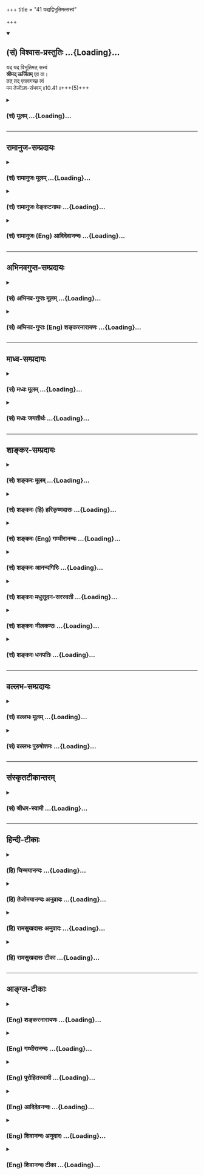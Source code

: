 +++
title = "41 यद्यद्विभूतिमत्सत्त्वं"

+++
<div class="js_include" newlevelforh1="2" title="(सं) विश्वास-प्रस्तुतिः" unfilled url="/purANam_vaiShNavam/mahAbhAratam/06-bhIShma-parva/03-bhagavad-gItA-parva/saMskRtam/vishvAsa-prastutiH/10_vibhUti-vistAra-yoga/41_yadyadvibhUtimats.md">
<details open><summary><h2>(सं) विश्वास-प्रस्तुतिः ...{Loading}...</h2></summary>

यद् यद् विभूतिमत् सत्त्वं  
**श्रीमद् ऊर्जितम्** एव वा।  
तत् तद् एवावगच्छ त्वं  
मम तेजोंऽश-संभवम्॥10.41॥+++(5)+++
</details>
</div>
<div class="js_include collapsed" newlevelforh1="3" title="(सं) मूलम्" unfilled url="/purANam_vaiShNavam/mahAbhAratam/06-bhIShma-parva/03-bhagavad-gItA-parva/saMskRtam/mUlam/10_vibhUti-vistAra-yoga/41_yadyadvibhUtimats.md">
<details><summary><h3>(सं) मूलम् ...{Loading}...</h3></summary>

यद्यद्विभूतिमत्सत्त्वं श्रीमदूर्जितमेव वा।  
तत्तदेवावगच्छ त्वं मम तेजोंऽशसंभवम्।।10.41।।
</details>
</div>


_________________
## रामानुज-सम्प्रदायः
<div class="js_include collapsed" newlevelforh1="3" title="(सं) रामानुजः मूलम्" unfilled url="/purANam_vaiShNavam/mahAbhAratam/06-bhIShma-parva/03-bhagavad-gItA-parva/saMskRtam/rAmAnujaH/mUlam/10_vibhUti-vistAra-yoga/41_yadyadvibhUtimats.md">
<details><summary><h3>(सं) रामानुजः मूलम् ...{Loading}...</h3></summary>

।।10.41।।**यद् यद् विभूतिमद्** ईशितव्यसंपन्नं भूतजातं **श्रीमत्**
कान्तिमद् धनधान्यसमृद्धं **वा ऊर्जितं** कल्याणारम्भेषु उद्युक्तं **तत्
तद् मम तेजोंऽशसंभवम्** इति **अवगच्छ। तेजः पराभिभवनसामर्थ्यम्; मम
अचिन्त्यशक्तेः नियमनशक्त्या एकदेशसंभवम् इत्यर्थः।**

</details>
</div>
<div class="js_include collapsed" newlevelforh1="3" title="(सं) रामानुजः वेङ्कटनाथः" unfilled url="/purANam_vaiShNavam/mahAbhAratam/06-bhIShma-parva/03-bhagavad-gItA-parva/saMskRtam/rAmAnujaH/venkaTanAthaH/10_vibhUti-vistAra-yoga/41_yadyadvibhUtimats.md">
<details><summary><h3>(सं) रामानुजः वेङ्कटनाथः ...{Loading}...</h3></summary>

  
  
।।10.41।। प्राधान्यतः \[10।19\] इत्युपक्रम्य
प्रपञ्चितमर्थमनुक्तानामवश्यकर्तव्यप्रधानविभूतीनां
सङ्ग्रहाभिप्रायेणोपसंहरतियद्यत् इतिश्लोकेन। विभूतिशब्दस्य
प्राकरणिकमर्थमनुसन्धायोक्तंईशितव्यसम्पन्नमिति। सत्त्वशब्दोऽत्र जन्तुपरः।
वीप्साभिप्रायव्यञ्जनाय जातशब्दः। विभूतिमच्छ्रीमच्छब्दयोः पौनरुक्त्यं
परिहरतिकान्तिमदिति। नियन्तव्यविशेषविवक्षया वा
गोबलीवर्दन्यायात्पौनरुक्तिपरिहार इत्यभिप्रायेणाहधनधान्यसमृद्धं वेति।
ऊर्जितमित्युत्कृष्टत्वादिसामान्यविवक्षायामितरपाठवैयर्थ्यात्
विशिष्टमर्थमाहकल्याणेति। ऊर्जशब्दो ह्यदीनत्वेन
सन्नाहशीलत्वपरः। विभूतिमदित्यादि बलादिमतां प्रदर्शनम्। मम तेजोंशसम्भवम्
इत्युक्ते विग्रहगततेजोद्रव्यैकदेशोपादानत्वं प्रतीयेतेति तन्निरासाय
प्रकृतौपयिकं तेजश्शब्दार्थमाहतेजः पराभिभवनसामर्थ्यमिति। कोऽयमत्राभिभवो
नाम; तत्र च कथमंशसद्भावः इत्यत्राहममेति। अचिन्त्यशक्तेरित्यनेन
चिन्तायोग्यांशनिष्कर्षाय ममेत्यस्याभिप्रायो विवृतः। तेन
सर्वगोचरत्वाभङ्गुरत्वाघटितघटनत्वादिसिद्धिः। यथा
शैलान्दोलिनश्चण्डमारुतस्य तृणप्रेरणादिकं वेगलेशमात्रभवम्; तद्वदिहेति
भावः। तेजसोंशः सम्भवो यस्य तत्तेजोंऽशसम्भवम्।  
  

</details>
</div>
<div class="js_include collapsed" newlevelforh1="3" title="(सं) रामानुजः (Eng) आदिदेवानन्दः" unfilled url="/purANam_vaiShNavam/mahAbhAratam/06-bhIShma-parva/03-bhagavad-gItA-parva/saMskRtam/rAmAnujaH/english/AdidevAnandaH/10_vibhUti-vistAra-yoga/41_yadyadvibhUtimats.md">
<details><summary><h3>(सं) रामानुजः (Eng) आदिदेवानन्दः ...{Loading}...</h3></summary>

10.41 Whatever host of beings has 'power', namely the capacity and means
to rule over; has 'splendour', has beauty or prosperity in wealth,
grains etc., has 'energy,' namely, is engaged in auspicious undertakings
- know such manifestations as coming fro a fragment of My 'power'. Power
(Tejas) is the capacity to overcome opposition. The meaning is, know
them as arising from a fraction of My inconceivable power of subduing.

</details>
</div>


_________________
## अभिनवगुप्त-सम्प्रदायः
<div class="js_include collapsed" newlevelforh1="3" title="(सं) अभिनव-गुप्तः मूलम्" unfilled url="/purANam_vaiShNavam/mahAbhAratam/06-bhIShma-parva/03-bhagavad-gItA-parva/saMskRtam/abhinava-guptaH/mUlam/10_vibhUti-vistAra-yoga/41_yadyadvibhUtimats.md">
<details><summary><h3>(सं) अभिनव-गुप्तः मूलम् ...{Loading}...</h3></summary>

।।10.19 -- 10.42।। हन्त ते कथयिष्यामीत्यादि जगत्स्थित इत्यन्तम्। अहमात्मा
(श्लो. 20) इत्यनेन व्यवच्छेदं वारयति। अन्यथा स्थावराणां हिमालय
इत्यादिवाक्येषु हिमालय एव भगवान् नान्य इति व्यवच्छेदेन;
निर्विभागत्वाभावात् ब्रह्मदर्शनं खण्डितम् अभविष्यत्। यतो यस्याखण्डाकारा
व्याप्तिस्तथा चेतसि न उपारोहति; तां च \[यो\] जिज्ञासति
तस्यायमुपदेशग्रन्थः। तथाहि उपसंहारे ( उपसंहारेण)
भेदाभेदवादं,यद्यद्विभूतिमत्सत्त्वम् (श्लो -- 41) इत्यनेनाभिधाय;
पश्चादभेदमेवोपसंहरति अथवा बहुनैतेन -- विष्टभ्याहमिदं -- एकांशेन जगत्
स्थितः (श्लो -- 42) इति। उक्तं हि -- पादोऽस्य विश्वा भूतानि
त्रिपादस्यामृतं दिवि।। इति -- RV; X; 90; 3प्रजानां सृष्टिहेतुः सर्वमिदं
भगवत्तत्त्वमेव तैस्तेर्विचित्रै रूपैर्भाव्यमानं +++(S
तत्त्वमेतैस्तैर्विचित्रैः रूपैः ; N -- विचित्ररूपै -- )+++ सकलस्य +++(S;N
सकलमस्य)+++ विषयतां यातीति।

</details>
</div>
<div class="js_include collapsed" newlevelforh1="3" title="(सं) अभिनव-गुप्तः (Eng) शङ्करनारायणः" unfilled url="/purANam_vaiShNavam/mahAbhAratam/06-bhIShma-parva/03-bhagavad-gItA-parva/saMskRtam/abhinava-guptaH/english/shankaranArAyaNaH/10_vibhUti-vistAra-yoga/41_yadyadvibhUtimats.md">
<details><summary><h3>(सं) अभिनव-गुप्तः (Eng) शङ्करनारायणः ...{Loading}...</h3></summary>

10.41 See Comment under 10.42

</details>
</div>


_________________
## माध्व-सम्प्रदायः
<div class="js_include collapsed" newlevelforh1="3" title="(सं) मध्वः मूलम्" unfilled url="/purANam_vaiShNavam/mahAbhAratam/06-bhIShma-parva/03-bhagavad-gItA-parva/saMskRtam/madhvaH/mUlam/10_vibhUti-vistAra-yoga/41_yadyadvibhUtimats.md">
<details><summary><h3>(सं) मध्वः मूलम् ...{Loading}...</h3></summary>

।।10.41।। यद्यद्विभूतमदिति विस्तरः। विष्ण्वादीनि ततस्वरूपाण्येव। अन्यानि
तु तेजोयुक्तानि। तथा च पैङ्गिखिलेषु -- विशेषका रुद्रवैन्येन्द्रदेवा
राजन्याद्या अंशयुतान्यजीवाः। कृष्णव्यासौ रामकृष्णौ च रामकपिलयज्ञप्रमुखः
स्वयं सः इति। स एवैको भार्गवदाशरथिकृष्णाद्यास्त्वंशयुतान्यजीवाः इति
गौतमखिलेषु। ऋषयो मनवो देवा मनुपुत्रा महौजसः। कलाः सर्वे हरेरेव सप्रजापतयः
स्मृताः। एते स्वांशकलाः (चांशकलाः) पुंसः कृष्णस्तु भगवान्स्वयम् इति
भागवते \[1।3।2728\] ऋष्यादीनंशयुतत्वेनोक्त्वा वराहादीन्स्वरूपत्वेनाह।
तुशब्द एवार्थे। अन्यस्तु विशेषो न कुत्राप्यवगतः। अंशत्वं
तत्राप्यवगतम्उद्बबर्हात्मनः केशौ इति। मृडयन्तीति च बहुवचनं चायुक्तम्। न
ह्यन्तराऽन्यदुक्त्वा पूर्वमपरामृश्य तत्क्रियोच्यमाना दृष्टा कुत्रचित्।

</details>
</div>
<div class="js_include collapsed" newlevelforh1="3" title="(सं) मध्वः जयतीर्थः" unfilled url="/purANam_vaiShNavam/mahAbhAratam/06-bhIShma-parva/03-bhagavad-gItA-parva/saMskRtam/madhvaH/jayatIrthaH/10_vibhUti-vistAra-yoga/41_yadyadvibhUtimats.md">
<details><summary><h3>(सं) मध्वः जयतीर्थः ...{Loading}...</h3></summary>

।।10.41।। एष तूद्देशतः \[10।40\] इत्येतच्छब्दोऽनुक्रान्तपरामर्शीति
प्रतीतिनिरासार्थमाह -- **यद्यदि**ति। वक्ष्यमाणं बुद्धिस्थमेतच्छब्देन
परामृश्यते। शृङ्गग्राहिकयोक्तेरपि लक्षणोक्तेर्विस्तरत्वादिति भावः।
विभूतिमदादिकं मम तेजोरूपेणांशेन सह भवतीत्युक्त्या विष्ण्वादीनामपि
भगवदंशयुक्तत्वं प्रतीयते। तेषामप्येतल्लक्षणोपेतत्वात्तन्निवृत्त्यर्थमाह
-- **विष्ण्वादीनी**ति। तर्हि किंविषयमेतद्वाक्यं इत्यत आह -- **अन्यानि**
**त्वि**ति। कुत एतत् इत्यत आह -- **तथा चे**ति। विशेषकाः
गरुडानन्तविरिञ्चाः। वैन्यः पृथुः। राजन्यग्रहणेन गृहीतस्यापि पुनरुक्तिः
साक्षादवतारत्वविशेषोक्तिबोधनार्थम्। कृष्णो धर्मसूनुरपि। रामो भार्गवोऽपि।
अंशयुक्तत्वेनोक्त्वाकला इत्यनेन कला इव कलाः; न स्वरूपत्वेन। एते
स्वांशकलाः इत्यनेन स्वरूपांशरूपा एव कलाः; न तु पूर्ववदुपचारेणेति।
नन्वत्रैते वराहाद्याः परमपुरुषस्यांशा एव; कृष्णस्त्वंशी भगवान् स्वयमिति
प्रतीयते; तत्कथमुक्तव्याख्यानमन्यथा तुशब्दानुपपत्तेरित्यत आह --
**तुशब्द** इति। ततश्चायमर्थः -- एतेवराहाद्याः पुंसः स्वांशकलाः। कोऽर्थः
कृष्णः परमपुरुषो भगवान् स्वयमेवैते इति। कुत एतत् इति चेत्
उदाहृतश्रुतिसंवादात्। अर्थान्तरस्य संवादाभावाच्चेत्याह --
**अन्यस्त्वि**ति। वराहादयोऽप्यंशाः कृष्णोंऽशीत्येवंरूपः। इतोऽप्ययं
विशेषो न युक्त इत्याह -- **अंशत्वमि**ति। तत्रापि कृष्णेऽपि किञ्चास्मिन्
व्याख्याने कृष्णस्यैकस्यैव प्रकृतत्वात्। इन्द्रारिव्याकुलं लोकं मृडयन्ति
युगे युगे \[भाग.1।3।28\] इत्युत्तरवाक्ये बहुवचनं नोपपन्नमित्याह --
**मृडयन्तीति**। ननु बहुवचनं पूर्वोक्तैर्वराहादिभिः सम्बध्यते; न
कृष्णेनेति चेत्; नकृष्णस्तु भगवान् स्वयं इति वाक्यार्थेन व्यवहितत्वात्;
व्यवहितस्यापि पुनः सन्निधानाय परामर्शाभावात्। सति
गत्यन्तरेऽध्याहारायोगात्। असन्निहितेनान्वयबोधस्य क्वाप्यदर्शनादिति
भावेनाह -- **न ही**ति। क्रियेति प्रकृतापेक्षयोक्तम्। ननु सन्निधेरपि
योग्यता बलवतीति चेत्; सत्यम् सन्निधिमनतिक्रम्य योग्यान्वयस्तूक्तः।

</details>
</div>


_________________
## शाङ्कर-सम्प्रदायः
<div class="js_include collapsed" newlevelforh1="3" title="(सं) शङ्करः मूलम्" unfilled url="/purANam_vaiShNavam/mahAbhAratam/06-bhIShma-parva/03-bhagavad-gItA-parva/saMskRtam/shankaraH/mUlam/10_vibhUti-vistAra-yoga/41_yadyadvibhUtimats.md">
<details><summary><h3>(सं) शङ्करः मूलम् ...{Loading}...</h3></summary>

।।10.41।। --,**यद्यत्** लोके **विभूतिमत्** विभूतियुक्तं **सत्त्वं**
वस्तु **श्रीमत् ऊर्जितमेव वा** श्रीर्लक्ष्मीः तया सहितम् उत्साहोपेतं वा;
**तत्तदेव अवगच्छ त्वं** जानीहि मम ईश्वरस्य **तेजोंऽशसंभवं** तेजसः अंशः
एकदेशः संभवः यस्य तत् तेजोंऽशसंभवमिति अवगच्छ त्वम्।।  
  
**अथवा बहुना एतेन** एवमादिना **किं ज्ञातेन तव अर्जुन** स्यात् सावशेषेण।
अशेषतः त्वम् उच्यमानम् अर्थं श्रृणु -- **विष्टभ्य** विशेषतः स्तम्भनं
दृढं कृत्वा **इदं कृत्स्नं जगत् एकांशेन** एकावयवेन एकपादेन;
सर्वभूतस्वरूपेण इत्येतत् तथा च मन्त्रवर्णः -- पादोऽस्य विश्वा भूतानि
(तै0 आर0 3।12) **इति स्थितः** अहम् इति।। इति
श्रीमत्परमहंसपरिव्राजकाचार्यस्य
श्रीगोविन्दभगवत्पूज्यपादशिष्यस्य,श्रीमच्छंकरभगवतः कृतौ
श्रीमद्भगवद्गीताभाष्ये  
  
दशमोऽध्यायः।। ,प  
  

</details>
</div>
<div class="js_include collapsed" newlevelforh1="3" title="(सं) शङ्करः (हि) हरिकृष्णदासः" unfilled url="/purANam_vaiShNavam/mahAbhAratam/06-bhIShma-parva/03-bhagavad-gItA-parva/saMskRtam/shankaraH/hindI/harikRShNadAsaH/10_vibhUti-vistAra-yoga/41_yadyadvibhUtimats.md">
<details><summary><h3>(सं) शङ्करः (हि) हरिकृष्णदासः ...{Loading}...</h3></summary>

।।10.41।। संसारमें जोजो भी पदार्थ विभूतिमान् -- विभूतियुक्त हैं तथा
श्रीमान् और ऊर्जित ( शक्तिमान् ) अर्थात् श्री -- लक्ष्मी; उससे युक्त और
उत्साहयुक्त हैं उनउनको तू मुझ ईश्वरके तेजोमय अंशसे उत्पन्न हुए ही जान।
अर्थात् मेरे तेजका एक अंश -- भाग ही जिनकी उत्पत्तिका कारण है; इन सब
वस्तुओंको ऐसी जान।

</details>
</div>
<div class="js_include collapsed" newlevelforh1="3" title="(सं) शङ्करः (Eng) गम्भीरानन्दः" unfilled url="/purANam_vaiShNavam/mahAbhAratam/06-bhIShma-parva/03-bhagavad-gItA-parva/saMskRtam/shankaraH/english/gambhIrAnandaH/10_vibhUti-vistAra-yoga/41_yadyadvibhUtimats.md">
<details><summary><h3>(सं) शङ्करः (Eng) गम्भीरानन्दः ...{Loading}...</h3></summary>

10.41 Yat yat, whatever; sattvam, object in the world; is eva, verily;
vibhutimat, endowed with majesty; srimad, possessed of prosperity; va,
or; is urjitam, energetic, possessed of vigour; tvam, you; avagaccha,
know; eva, for certain; tat tat, each of them; as mama
tejomsa-sambhavam, having a part (amsa) of My (mama), of God's, power
(teja) as its source (sambhavam).

</details>
</div>
<div class="js_include collapsed" newlevelforh1="3" title="(सं) शङ्करः आनन्दगिरिः" unfilled url="/purANam_vaiShNavam/mahAbhAratam/06-bhIShma-parva/03-bhagavad-gItA-parva/saMskRtam/shankaraH/AnandagiriH/10_vibhUti-vistAra-yoga/41_yadyadvibhUtimats.md">
<details><summary><h3>(सं) शङ्करः आनन्दगिरिः ...{Loading}...</h3></summary>

।।10.41।। अनुक्ता अपि परस्य विभूतीः संग्रहीतुं लक्षणमाह -- **यद्यदिति।**
वस्तु प्राणिजातं; श्रीमत्समृद्धिमद्वा कान्तिमद्वा। सप्राणं बलवदूर्जितं
तदाह -- **उत्साहेति।** संभवत्यस्मादिति संभवः।
तेजसश्चैतन्यस्येश्वरशक्तेर्वांशस्तेजोंशः संभवोऽस्येति तेजोंशसंभवम्। तदाह
-- **तेजस इति।**

</details>
</div>
<div class="js_include collapsed" newlevelforh1="3" title="(सं) शङ्करः मधुसूदन-सरस्वती" unfilled url="/purANam_vaiShNavam/mahAbhAratam/06-bhIShma-parva/03-bhagavad-gItA-parva/saMskRtam/shankaraH/madhusUdana-sarasvatI/10_vibhUti-vistAra-yoga/41_yadyadvibhUtimats.md">
<details><summary><h3>(सं) शङ्करः मधुसूदन-सरस्वती ...{Loading}...</h3></summary>

।।10.41।। अनुक्ता अपि भगवतो विभूतीः संग्रहीतुमुपलक्षणमिदमुच्यते।
यद्यत्सत्त्वं प्राणि विभूतिमदैश्वर्ययुक्तं तथा श्रीमत् श्रीर्लक्ष्मीः
संपत् शोभा कान्तिर्वा तया युक्तं तथा ऊर्जितं बलाद्यतिशयेन युक्तं तत्तदेव
मम तेजसः शक्तेरंशेन संभूतं त्वमवगच्छ जानीहि।

</details>
</div>
<div class="js_include collapsed" newlevelforh1="3" title="(सं) शङ्करः नीलकण्ठः" unfilled url="/purANam_vaiShNavam/mahAbhAratam/06-bhIShma-parva/03-bhagavad-gItA-parva/saMskRtam/shankaraH/nIlakaNThaH/10_vibhUti-vistAra-yoga/41_yadyadvibhUtimats.md">
<details><summary><h3>(सं) शङ्करः नीलकण्ठः ...{Loading}...</h3></summary>

।।10.41।। सर्वभूतानां बीजमहमित्युक्त्या स्वस्य सार्वात्म्योक्तेः सर्वं
स्वविभूतिरित्युक्तमेव तथापि तद्ग्रहणाशक्तं प्रति प्राह -- **यद्यदिति।**
यद्यत्सत्त्वं प्राणि विभूतिमदैश्वर्ययुक्तम्। श्रीर्लक्ष्मीः शोभा वा
तद्युक्तम्। ऊर्जितं बलाद्यतिशययुक्तम्। तत्तत्सर्वं मम
तेजसश्चिच्छक्तेरंशसंभवमंशात्संभूतं त्वमवगच्छ जानीहि। लोके यदतिरमणीयं
तद्भगवतो रूपमिति ध्यायेदित्यर्थः।

</details>
</div>
<div class="js_include collapsed" newlevelforh1="3" title="(सं) शङ्करः धनपतिः" unfilled url="/purANam_vaiShNavam/mahAbhAratam/06-bhIShma-parva/03-bhagavad-gItA-parva/saMskRtam/shankaraH/dhanapatiH/10_vibhUti-vistAra-yoga/41_yadyadvibhUtimats.md">
<details><summary><h3>(सं) शङ्करः धनपतिः ...{Loading}...</h3></summary>

।।10.41।। इदं त्ववधेयमित्याह। यद्यत्सत्त्वं वस्तु विभूतिश्वर्यं
तद्युक्तं; श्रीर्लक्ष्मीस्तया युक्तं; ऊर्जितमेव वा उत्साहयुक्तमेव वा
तत्तन्मत्तेजसोंश एकदेशः संभवो यस्य तदवगच्छ त्वं विजानीहि।

</details>
</div>


_________________
## वल्लभ-सम्प्रदायः
<div class="js_include collapsed" newlevelforh1="3" title="(सं) वल्लभः मूलम्" unfilled url="/purANam_vaiShNavam/mahAbhAratam/06-bhIShma-parva/03-bhagavad-gItA-parva/saMskRtam/vallabhaH/mUlam/10_vibhUti-vistAra-yoga/41_yadyadvibhUtimats.md">
<details><summary><h3>(सं) वल्लभः मूलम् ...{Loading}...</h3></summary>

।।10.41।। पुनश्च साकाङंक्षप्रति कथञ्चित्साकल्येन कथयन्सर्वसङ्ग्रहार्थमाह
-- यद्यदिति। सत्त्वं चेतनाचेतनवस्तुमात्रं श्रीमत् शोभादिमच्च ऊर्जितं
अन्नसमृद्धिमत् अतिशयितं वा तन्मम तेजोंशसम्भवं
जडजीवान्तर्यामिष्वेकैकांशप्राकट्यात् ममाचिन्त्ययोगशक्तेः
सच्चिदानन्दैकदेशसम्भवं जानीहीत्यर्थः।

</details>
</div>
<div class="js_include collapsed" newlevelforh1="3" title="(सं) वल्लभः पुरुषोत्तमः" unfilled url="/purANam_vaiShNavam/mahAbhAratam/06-bhIShma-parva/03-bhagavad-gItA-parva/saMskRtam/vallabhaH/puruShottamaH/10_vibhUti-vistAra-yoga/41_yadyadvibhUtimats.md">
<details><summary><h3>(सं) वल्लभः पुरुषोत्तमः ...{Loading}...</h3></summary>

  
  
।।10.41।। ननु मया सर्वस्वरूपज्ञानेन सर्वत्र त्वच्चिन्तनार्थं
विभूतिविस्तारः पृष्टः; तस्यान्ताभावोक्त्या मया कुत्र कथं चिन्तनीयः
इत्याकाङ्कायामाह -- यद्यदिति। यत् यत् सत्त्वं वस्तुमात्रं विभूतिमत्
ऐश्वर्ययुक्तं श्रीमत् सम्पत्तियुक्तं ऊर्जितमेव केनापि
प्रकारेणोत्कृष्टतां प्राप्तं रमणीयतरं वा तत्तदेवं मम तेजोंशसम्भवं
ममानुभावसम्भूतं अवगच्छ जानीहि।  
  

</details>
</div>


_________________
## संस्कृतटीकान्तरम्
<div class="js_include collapsed" newlevelforh1="3" title="(सं) श्रीधर-स्वामी" unfilled url="/purANam_vaiShNavam/mahAbhAratam/06-bhIShma-parva/03-bhagavad-gItA-parva/saMskRtam/shrIdhara-svAmI/10_vibhUti-vistAra-yoga/41_yadyadvibhUtimats.md">
<details><summary><h3>(सं) श्रीधर-स्वामी ...{Loading}...</h3></summary>

।।10.41।। पुनश्चा साकाङ्क्षं प्रति कथंचित्साकल्येन कथयति **--
यद्यदिति।** विभूतिमदैश्वर्ययुक्तम् श्रीमत्संपत्तियुक्तम् ऊर्जितं
केनचित्प्रभावबलादिना गुणेनातिशयितं यद्यत्सत्त्वं वस्तुमात्रं तत्तदेव मम
तेजसः प्रभावस्यांशेन संभूतं जानीहि।

</details>
</div>


_________________
## हिन्दी-टीकाः
<div class="js_include collapsed" newlevelforh1="3" title="(हि) चिन्मयानन्दः" unfilled url="/purANam_vaiShNavam/mahAbhAratam/06-bhIShma-parva/03-bhagavad-gItA-parva/hindI/chinmayAnandaH/10_vibhUti-vistAra-yoga/41_yadyadvibhUtimats.md">
<details><summary><h3>(हि) चिन्मयानन्दः ...{Loading}...</h3></summary>

।।10.41।। इस अध्याय में कथित उदाहरणों के द्वारा भगवान् की विभूतियों को
दर्शाने का अल्पसा प्रयत्न किया गया है; परन्तु यह नहीं कहा जा सकता कि
उन्होंने सत्य को पूर्णतया परिभाषित किया है। हमें यह बताया गया है कि हम
विवेक के द्वारा इसी अनित्य जगत् में नित्य और दिव्य तत्त्व को पहचान सकते
हैं। उपर्युक्त दृष्टान्तों से यह स्पष्ट होता है कि जगत् की चराचर वस्तुओं
में स्वयं भगवान् अपने को ऐश्वर्ययुक्त; कान्तियुक्त अथवा शक्तियुक्त रूप
में अभिव्यक्त करते हैं। वे समस्त नाम और रूपों में विद्यमान हैं। यहाँ
श्रीकृष्ण अत्यन्त स्पष्ट रूप से यह बताते हैं कि बहुविध जगत् में दिव्य
उपस्थिति क्या है; तथा उसे पहचानने की परीक्षा क्या है। जहाँ कहीं भी
महानता; कान्ति या शक्ति की अभिव्यक्ति है; वह परमात्मा के असीम तेज की एक
रश्मि ही है। इस में कोई सन्देह नहीं कि उपर्युक्त विस्तृत विवेचन का यह
सारांश अपूर्व है। इन समस्त उदाहरणों में भगवान् का या तो ऐश्वर्य झलकता
है; या कान्ति या फिर शक्ति। सर्वत्र परमात्मदर्शन करने के लिए अर्जुन को
दिये गये इस संकेतक का उपयोग गीता के सभी विद्यार्थियों के लिए समान रूप से
लाभप्रद होगा। अब अन्त में भगवान् कहते हैं

</details>
</div>
<div class="js_include collapsed" newlevelforh1="3" title="(हि) तेजोमयानन्दः अनुवादः" unfilled url="/purANam_vaiShNavam/mahAbhAratam/06-bhIShma-parva/03-bhagavad-gItA-parva/hindI/tejomayAnandaH/anuvAdaH/10_vibhUti-vistAra-yoga/41_yadyadvibhUtimats.md">
<details><summary><h3>(हि) तेजोमयानन्दः अनुवादः ...{Loading}...</h3></summary>

।।10.41।। जो कोई भी विभूतियुक्त, कान्तियुक्त अथवा शक्तियुक्त वस्तु (या
प्राणी) है, उसको तुम मेरे तेज के अंश से ही उत्पन्न हुई जानो।।

</details>
</div>
<div class="js_include collapsed" newlevelforh1="3" title="(हि) रामसुखदासः अनुवादः" unfilled url="/purANam_vaiShNavam/mahAbhAratam/06-bhIShma-parva/03-bhagavad-gItA-parva/hindI/rAmasukhadAsaH/anuvAdaH/10_vibhUti-vistAra-yoga/41_yadyadvibhUtimats.md">
<details><summary><h3>(हि) रामसुखदासः अनुवादः ...{Loading}...</h3></summary>

।।10.41।। जो-जो ऐश्वर्ययुक्त, शोभायुक्त और बलयुक्त प्राणी तथा वस्तु है,
उस-उसको तुम मेरे ही तेज-(योग-) के अंशसे उत्पन्न हुई समझो।

</details>
</div>
<div class="js_include collapsed" newlevelforh1="3" title="(हि) रामसुखदासः टीका" unfilled url="/purANam_vaiShNavam/mahAbhAratam/06-bhIShma-parva/03-bhagavad-gItA-parva/hindI/rAmasukhadAsaH/TIkA/10_vibhUti-vistAra-yoga/41_yadyadvibhUtimats.md">
<details><summary><h3>(हि) रामसुखदासः टीका ...{Loading}...</h3></summary>

।।10.41।।***व्याख्या--*'यद्यद्विभूतिमत्सत्त्वं श्रीमदूर्जितमेव
वा'--**संसारमात्रमें जिस-किसी सजी-वनिर्जीव वस्तु, व्यक्ति, घटना,
परिस्थिति, गुण, भाव, क्रिया आदिमें जो कुछ ऐश्वर्य दीखे, शोभा या सौन्दर्य
दीखे, बलवत्ता दीखे, तथा जो कुछ भी विशेषता, विलक्षणता, योग्यता दीखे, उन
सबको मेरे तेजके किसी एक अंशसे उत्पन्न हुई जानो। तात्पर्य है कि उनमें वह
विलक्षणता मेरे योगसे, सामर्थ्यसे, प्रभावसे ही आयी है -- ऐसा तुम समझो --

</details>
</div>


_________________
## आङ्ग्ल-टीकाः
<div class="js_include collapsed" newlevelforh1="3" title="(Eng) शङ्करनारायणः" unfilled url="/purANam_vaiShNavam/mahAbhAratam/06-bhIShma-parva/03-bhagavad-gItA-parva/english/shankaranArAyaNaH/10_vibhUti-vistAra-yoga/41_yadyadvibhUtimats.md">
<details><summary><h3>(Eng) शङ्करनारायणः ...{Loading}...</h3></summary>

10.41. Whatsoever being exists with the manifesting power, and with
beauty and vigour, be sure that it is born only of a bit of My
illuminant.

</details>
</div>
<div class="js_include collapsed" newlevelforh1="3" title="(Eng) गम्भीरानन्दः" unfilled url="/purANam_vaiShNavam/mahAbhAratam/06-bhIShma-parva/03-bhagavad-gItA-parva/english/gambhIrAnandaH/10_vibhUti-vistAra-yoga/41_yadyadvibhUtimats.md">
<details><summary><h3>(Eng) गम्भीरानन्दः ...{Loading}...</h3></summary>

10.41 Whatever object \[All living beings\] is verily endowed with
majesty, possessed of prosperity, or is energetic, you know for certain
each of them as having a part of My power as its source.

</details>
</div>
<div class="js_include collapsed" newlevelforh1="3" title="(Eng) पुरोहितस्वामी" unfilled url="/purANam_vaiShNavam/mahAbhAratam/06-bhIShma-parva/03-bhagavad-gItA-parva/english/purohitasvAmI/10_vibhUti-vistAra-yoga/41_yadyadvibhUtimats.md">
<details><summary><h3>(Eng) पुरोहितस्वामी ...{Loading}...</h3></summary>

10.41 Whatever is glorious, excellent, beautiful and mighty, be assured
that it comes from a fragment of My splendour.

</details>
</div>
<div class="js_include collapsed" newlevelforh1="3" title="(Eng) आदिदेवनन्दः" unfilled url="/purANam_vaiShNavam/mahAbhAratam/06-bhIShma-parva/03-bhagavad-gItA-parva/english/AdidevanandaH/10_vibhUti-vistAra-yoga/41_yadyadvibhUtimats.md">
<details><summary><h3>(Eng) आदिदेवनन्दः ...{Loading}...</h3></summary>

10.41 Whatever being is possessed of power, or of splendour, or of
energy, know that as coming from a fragment of My power.

</details>
</div>
<div class="js_include collapsed" newlevelforh1="3" title="(Eng) शिवानन्दः अनुवादः" unfilled url="/purANam_vaiShNavam/mahAbhAratam/06-bhIShma-parva/03-bhagavad-gItA-parva/english/shivAnandaH/anuvAdaH/10_vibhUti-vistAra-yoga/41_yadyadvibhUtimats.md">
<details><summary><h3>(Eng) शिवानन्दः अनुवादः ...{Loading}...</h3></summary>

10.41 Whatever being there is glorious, prosperous or powerful, that
know thou to be a manifestation of a part of My splendour.

</details>
</div>
<div class="js_include collapsed" newlevelforh1="3" title="(Eng) शिवानन्दः टीका" unfilled url="/purANam_vaiShNavam/mahAbhAratam/06-bhIShma-parva/03-bhagavad-gItA-parva/english/shivAnandaH/TIkA/10_vibhUti-vistAra-yoga/41_yadyadvibhUtimats.md">
<details><summary><h3>(Eng) शिवानन्दः टीका ...{Loading}...</h3></summary>

10.41 यत् यत् whatever; विभूतिमत् glorious; सत्त्वम् being; श्रीमत्
prosperous; ऊर्जितम् powerful; एव also; वा or; तत् तत् that; एव only;
अवगच्छ know; त्वम् thou; मम My; तेजोंऽशसंभवम् a manifestation of a part
of My splendour.No Commentary.

</details>
</div>
